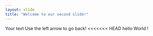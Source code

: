 ```yaml
---
layout: slide
title: "Welcome to our second slide!"
---
```

Your text
Use the left arrow to go back!
<<<<<<< HEAD
hello World !
